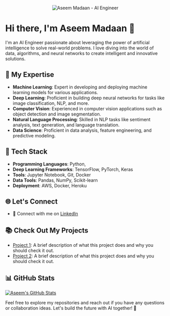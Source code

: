 <p align="center">
  <img src="https://imgs.search.brave.com/Ds8RKugNrPTz9R2L5yJJWu8lw25mxfuVTclADdGZjp0/rs:fit:860:0:0/g:ce/aHR0cHM6Ly93YWxs/cGFwZXJjYXZlLmNv/bS93cC93cDY2OTA5/NjkuanBn" alt="Aseem Madaan - AI Engineer">
</p>

# Hi there, I'm Aseem Madaan 👋

I'm an AI Engineer passionate about leveraging the power of artificial intelligence to solve real-world problems. I love diving into the world of data, algorithms, and neural networks to create intelligent and innovative solutions. 

## 🚀 My Expertise

- **Machine Learning**: Expert in developing and deploying machine learning models for various applications.
- **Deep Learning**: Proficient in building deep neural networks for tasks like image classification, NLP, and more.
- **Computer Vision**: Experienced in computer vision applications such as object detection and image segmentation.
- **Natural Language Processing**: Skilled in NLP tasks like sentiment analysis, text generation, and language translation.
- **Data Science**: Proficient in data analysis, feature engineering, and predictive modeling.

## 🔧 Tech Stack

- **Programming Languages**: Python,
- **Deep Learning Frameworks**: TensorFlow, PyTorch, Keras
- **Tools**: Jupyter Notebook, Git, Docker
- **Data Tools**: Pandas, NumPy, Scikit-learn
- **Deployment**: AWS, Docker, Heroku

## 🌐 Let's Connect

- 💼 Connect with me on [LinkedIn](https://www.linkedin.com/in/aseemm-9-madaan)
  
## 📚 Check Out My Projects

- [Project 1](https://github.com/sammadaan/Stock-Price-Prediction-Using-LSTM): A brief description of what this project does and why you should check it out.
- [Project 2](https://github.com/sammadaan/Imdb-movie-prediction): A brief description of what this project does and why you should check it out.

## 📊 GitHub Stats

[![Aseem's GitHub Stats](https://github-readme-stats.vercel.app/api?username=sammadaan&show_icons=true&theme=dark)](https://github.com/sammadaan)


Feel free to explore my repositories and reach out if you have any questions or collaboration ideas. Let's build the future with AI together! 🤖

